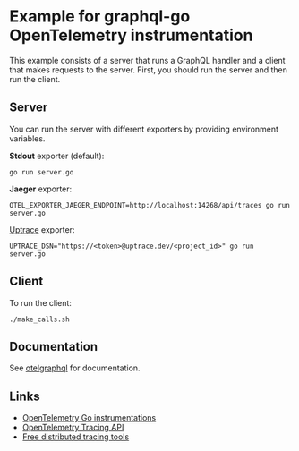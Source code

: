 # Example for graphql-go OpenTelemetry instrumentation

This example consists of a server that runs a GraphQL handler and a client that makes requests to
the server. First, you should run the server and then run the client.

## Server

You can run the server with different exporters by providing environment variables.

**Stdout** exporter (default):

```shell
go run server.go
```

**Jaeger** exporter:

```shell
OTEL_EXPORTER_JAEGER_ENDPOINT=http://localhost:14268/api/traces go run server.go
```

[Uptrace](https://github.com/uptrace/uptrace/) exporter:

```shell
UPTRACE_DSN="https://<token>@uptrace.dev/<project_id>" go run server.go
```

## Client

To run the client:

```shell
./make_calls.sh
```

## Documentation

See [otelgraphql](../) for documentation.

## Links

- [OpenTelemetry Go instrumentations](https://uptrace.dev/opentelemetry/instrumentations/?lang=go)
- [OpenTelemetry Tracing API](https://uptrace.dev/opentelemetry/go-tracing.html)
- [Free distributed tracing tools](https://uptrace.dev/get/compare/distributed-tracing-tools.html)
